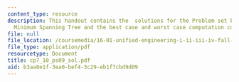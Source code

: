 ```yaml
---
content_type: resource
description: This handout contains the  solutions for the Problem set based on the
  Minimum Spanning Tree and the best case and worst case computation complexity.
file: null
file_location: /coursemedia/16-01-unified-engineering-i-ii-iii-iv-fall-2005-spring-2006/b3aa8e1f3ea0bef43c29eb1f7cbd9d09_cp7_10_ps09_sol.pdf
file_type: application/pdf
resourcetype: Document
title: cp7_10_ps09_sol.pdf
uid: b3aa8e1f-3ea0-bef4-3c29-eb1f7cbd9d09
---
```

